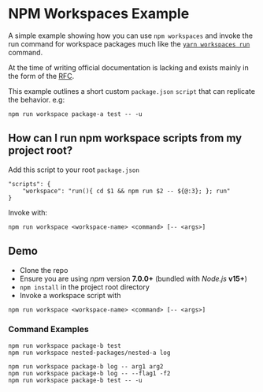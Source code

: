 # NPM Workspaces Example

A simple example showing how you can use `npm workspaces` and invoke the
run command for workspace packages much like the [`yarn workspaces run`](https://classic.yarnpkg.com/en/docs/cli/workspaces/#toc-yarn-workspaces-run) command.

At the time of writing official documentation is lacking and exists mainly in the form of the  [RFC](https://github.com/npm/rfcs/blob/26e8ac6ee176943d6522d5d057fab05e37655e1c/accepted/0000-workspaces.md).

This example outlines a short custom `package.json` `script` that can replicate the behavior. e.g:

```
npm run workspace package-a test -- -u
```

## How can I run npm workspace scripts from my project root?

Add this script to your root `package.json`

```
"scripts": {
	"workspace": "run(){ cd $1 && npm run $2 -- ${@:3}; }; run"
}
```

Invoke with:

```
npm run workspace <workspace-name> <command> [-- <args>]
````

## Demo
- Clone the repo
- Ensure you are using *npm* version **7.0.0+** (bundled with *Node.js* **v15+**)
- `npm install` in the project root directory
- Invoke a workspace script with
```
npm run workspace <workspace-name> <command> [-- <args>]
```

### Command Examples

```
npm run workspace package-b test
npm run workspace nested-packages/nested-a log

npm run workspace package-b log -- arg1 arg2
npm run workspace package-b log -- --flag1 -f2
npm run workspace package-b test -- -u
````